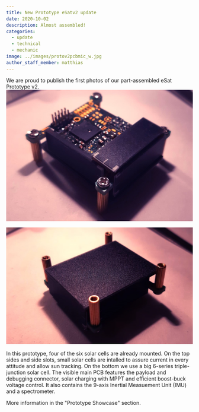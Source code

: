 ```yaml
---
title: New Prototype eSatv2 update
date: 2020-10-02
description: Almost assembled!
categories:
  - update
  - technical
  - mechanic
image: ../images/protov2pcbmic_w.jpg
author_staff_member: matthias
---
```

We are proud to publish the first photos of our part-assembled eSat Prototype v2. 
![PCB Bottom](/images/topv2cc.jpg)

![PCB Bottom](/images/botv2ccc.jpg)

In this prototype, four of the six solar cells are already mounted. On the top sides and side slots, small solar cells are intalled to assure current in every attitude and allow sun tracking. On the bottom we use a big 6-series triple-junction solar cell. The visible main PCB features the payload and debugging connector, solar charging with MPPT and efficient boost-buck voltage control. It also contains the 9-axis Inertial Measuement Unit (IMU) and a spectrometer.

More information in the "Prototype Showcase" section.
